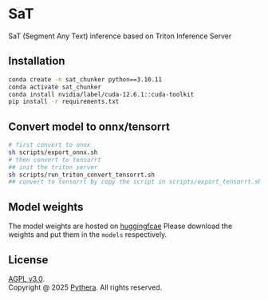 # SaT
SaT (Segment Any Text) inference based on Triton Inference Server

## Installation

```bash
conda create -n sat_chunker python==3.10.11
conda activate sat_chunker
conda install nvidia/label/cuda-12.6.1::cuda-toolkit
pip install -r requirements.txt
```

## Convert model to onnx/tensorrt

```bash
# first convert to onnx
sh scripts/export_onnx.sh
# then convert to tensorrt
## init the triton server
sh scripts/run_triton_convert_tensorrt.sh
## convert to tensorrt by copy the script in scripts/export_tensorrt.sh to the triton container
```

## Model weights

The model weights are hosted on [huggingfcae](https://huggingface.co/presencesw/runpod_llm)
Please download the weights and put them in the `models` respectively.

## License
[AGPL v3.0](LICENSE).<br>
Copyright @ 2025 [Pythera](https://github.com/pytheralab/sati). All rights reserved.